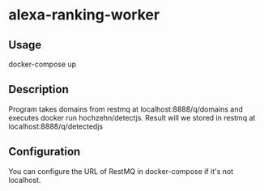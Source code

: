 # alexa-ranking-worker

## Usage

   docker-compose up

## Description

Program takes domains from restmq at localhost:8888/q/domains and executes docker run hochzehn/detectjs.
Result will we stored in restmq at localhost:8888/q/detectedjs

## Configuration

You can configure the URL of RestMQ in docker-compose if it's not localhost.
